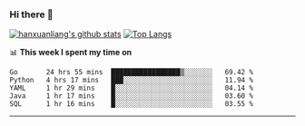 ### Hi there 👋

<!--
**hanxuanliang/hanxuanliang** is a ✨ _special_ ✨ repository because its `README.md` (this file) appears on your GitHub profile.

Here are some ideas to get you started:

- 🔭 I’m currently working on ...
- 🌱 I’m currently learning ...
- 👯 I’m looking to collaborate on ...
- 🤔 I’m looking for help with ...
- 💬 Ask me about ...
- 📫 How to reach me: ...
- 😄 Pronouns: ...
- ⚡ Fun fact: ...
-->
[![hanxuanliang's github stats](https://github-readme-stats.vercel.app/api?username=hanxuanliang&count_private=true&show_icons=true)](https://github.com/anuraghazra/github-readme-stats)
[![Top Langs](https://github-readme-stats.vercel.app/api/top-langs/?username=hanxuanliang&layout=compact)](https://github.com/anuraghazra/github-readme-stats)

📊 **This week I spent my time on**
<!--START_SECTION:waka-->
```text
Go       24 hrs 55 mins  █████████████████▒░░░░░░░   69.42 % 
Python   4 hrs 17 mins   ███░░░░░░░░░░░░░░░░░░░░░░   11.94 % 
YAML     1 hr 29 mins    █░░░░░░░░░░░░░░░░░░░░░░░░   04.14 % 
Java     1 hr 17 mins    █░░░░░░░░░░░░░░░░░░░░░░░░   03.60 % 
SQL      1 hr 16 mins    █░░░░░░░░░░░░░░░░░░░░░░░░   03.55 % 
```
<!--END_SECTION:waka-->

***